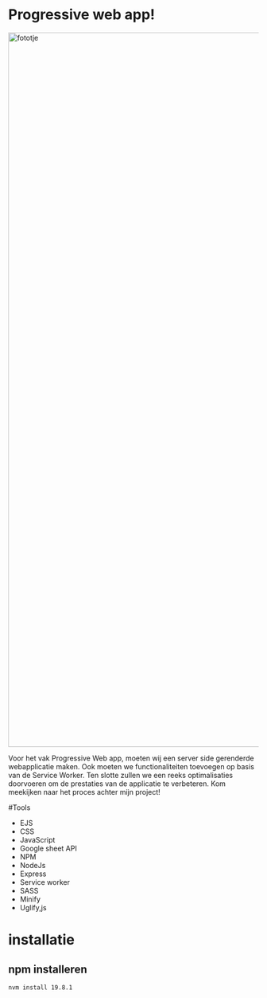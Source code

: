 # Progressive web app!
<img width="1434" alt="fototje" src="https://user-images.githubusercontent.com/94360732/230268673-b0b233f9-afdc-4922-a201-22c887e67dd5.png">

Voor het vak Progressive Web app, moeten wij een server side gerenderde webapplicatie maken. Ook moeten we functionaliteiten toevoegen op basis van de Service Worker. Ten slotte zullen we een reeks optimalisaties doorvoeren om de prestaties van de applicatie te verbeteren.
Kom meekijken naar het proces achter mijn project!

#Tools 
- EJS 
- CSS
- JavaScript
- Google sheet API
- NPM
- NodeJs
- Express
- Service worker 
- SASS
- Minify
- Uglify,js


# installatie

## npm installeren 
``nvm install 19.8.1``
